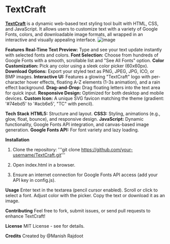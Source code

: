 # TextCraft
 [**TextCraft**](https://manishrajdoot.github.io/TextCraft/) is a dynamic web-based text styling tool built with HTML, CSS, and JavaScript. It allows users to customize text with a variety of Google Fonts, colors, and downloadable image formats, all wrapped in an interactive and visually appealing interface.
 ![image](https://github.com/user-attachments/assets/c9e9ba71-8078-41b2-911a-68e5c6726b51)



**Features**
**Real-Time Text Preview:** Type and see your text update instantly with selected fonts and colors.
**Font Selection:** Choose from hundreds of Google Fonts with a smooth, scrollable list and "See All Fonts" option.
**Color Customization:** Pick any color using a sleek color picker (60x60px).
**Download Options:** Export your styled text as PNG, JPEG, JPG, ICO, or BMP images.
**Interactive UI:** Features a glowing "TextCraft" logo with per-character hover effects, floating A-Z elements (1-3s animation), and a rain effect background.
**Drag-and-Drop:** Drag floating letters into the text area for quick input.
**Responsive Design:** Optimized for both desktop and mobile devices.
**Custom Icon:** A unique SVG favicon matching the theme (gradient: '#74ebd5' to '#acb6e5', "TC" with pencil).

**Tech Stack**
**HTML5:** Structure and layout.
**CSS3:** Styling, animations (e.g., glow, float, bounce), and responsive design.
**JavaScript:** Dynamic functionality, Google Fonts API integration, and canvas-based image generation.
**Google Fonts API:** For font variety and lazy loading.

**Installation**
1. Clone the repository:
   '''git clone https://github.com/your-username/TextCraft.git'''

2. Open index.html in a browser.
3. Ensure an internet connection for Google Fonts API access (add your API key in config.js).

**Usage**
Enter text in the textarea (pencil cursor enabled).
Scroll or click to select a font.
Adjust color with the picker.
Copy the text or download it as an image.   

**Contributing**
Feel free to fork, submit issues, or send pull requests to enhance TextCraft!

**License**
MIT License - see  for details.

**Credits**
Created by @Manish Rajdoot 

